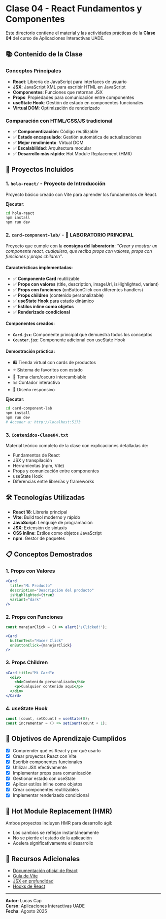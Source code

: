 # Clase 04 - React Fundamentos y Componentes

Este directorio contiene el material y las actividades prácticas de la **Clase 04** del curso de Aplicaciones Interactivas UADE.

## 📚 Contenido de la Clase

### Conceptos Principales
- **React**: Librería de JavaScript para interfaces de usuario
- **JSX**: JavaScript XML para escribir HTML en JavaScript
- **Componentes**: Funciones que retornan JSX
- **Props**: Propiedades para comunicación entre componentes
- **useState Hook**: Gestión de estado en componentes funcionales
- **Virtual DOM**: Optimización de renderizado

### Comparación con HTML/CSS/JS tradicional
- ✅ **Componentización**: Código reutilizable
- ✅ **Estado encapsulado**: Gestión automática de actualizaciones
- ✅ **Mejor rendimiento**: Virtual DOM
- ✅ **Escalabilidad**: Arquitectura modular
- ✅ **Desarrollo más rápido**: Hot Module Replacement (HMR)

## 🚀 Proyectos Incluidos

### 1. `hola-react/` - Proyecto de Introducción
Proyecto básico creado con Vite para aprender los fundamentos de React.

**Ejecutar:**
```bash
cd hola-react
npm install
npm run dev
```

### 2. `card-component-lab/` - 🎯 **LABORATORIO PRINCIPAL**
Proyecto que cumple con la **consigna del laboratorio**: *"Crear y mostrar un componente react, cualquiera, que reciba props con valores, props con funciones y props children"*.

#### Características implementadas:
- ✅ **Componente Card** reutilizable
- ✅ **Props con valores** (title, description, imageUrl, isHighlighted, variant)
- ✅ **Props con funciones** (onButtonClick con diferentes handlers)
- ✅ **Props children** (contenido personalizable)
- ✅ **useState Hook** para estado dinámico
- ✅ **Estilos inline como objetos**
- ✅ **Renderizado condicional**

#### Componentes creados:
- **`Card.jsx`**: Componente principal que demuestra todos los conceptos
- **`Counter.jsx`**: Componente adicional con useState Hook

#### Demostración práctica:
- 🛍️ Tienda virtual con cards de productos
- ⭐ Sistema de favoritos con estado
- 🌙 Tema claro/oscuro intercambiable
- 📊 Contador interactivo
- 📱 Diseño responsivo

**Ejecutar:**
```bash
cd card-component-lab
npm install
npm run dev
# Acceder a: http://localhost:5173
```

### 3. `Contenidos-Clase04.txt`
Material teórico completo de la clase con explicaciones detalladas de:
- Fundamentos de React
- JSX y transpilación
- Herramientas (npm, Vite)
- Props y comunicación entre componentes
- useState Hook
- Diferencias entre librerías y frameworks

## 🛠️ Tecnologías Utilizadas

- **React 18**: Librería principal
- **Vite**: Build tool moderno y rápido
- **JavaScript**: Lenguaje de programación
- **JSX**: Extensión de sintaxis
- **CSS inline**: Estilos como objetos JavaScript
- **npm**: Gestor de paquetes

## 📋 Conceptos Demostrados

### 1. Props con Valores
```jsx
<Card 
  title="Mi Producto"
  description="Descripción del producto"
  isHighlighted={true}
  variant="dark"
/>
```

### 2. Props con Funciones
```jsx
const manejarClick = () => alert('¡Clicked!');

<Card 
  buttonText="Hacer Click"
  onButtonClick={manejarClick}
/>
```

### 3. Props Children
```jsx
<Card title="Mi Card">
  <div>
    <h4>Contenido personalizado</h4>
    <p>Cualquier contenido aquí</p>
  </div>
</Card>
```

### 4. useState Hook
```jsx
const [count, setCount] = useState(0);
const incrementar = () => setCount(count + 1);
```

## 🎯 Objetivos de Aprendizaje Cumplidos

- [x] Comprender qué es React y por qué usarlo
- [x] Crear proyectos React con Vite
- [x] Escribir componentes funcionales
- [x] Utilizar JSX efectivamente
- [x] Implementar props para comunicación
- [x] Gestionar estado con useState
- [x] Aplicar estilos inline como objetos
- [x] Crear componentes reutilizables
- [x] Implementar renderizado condicional

## 🔄 Hot Module Replacement (HMR)

Ambos proyectos incluyen HMR para desarrollo ágil:
- Los cambios se reflejan instantáneamente
- No se pierde el estado de la aplicación
- Acelera significativamente el desarrollo

## 📖 Recursos Adicionales

- [Documentación oficial de React](https://es.react.dev/)
- [Guía de Vite](https://vite.dev/guide/)
- [JSX en profundidad](https://es.react.dev/learn/writing-markup-with-jsx)
- [Hooks de React](https://es.react.dev/reference/react)

---

**Autor**: Lucas Cap  
**Curso**: Aplicaciones Interactivas UADE  
**Fecha**: Agosto 2025
